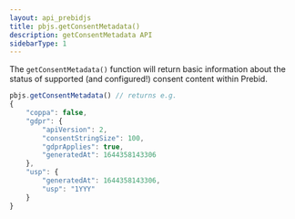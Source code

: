 ```yaml
---
layout: api_prebidjs
title: pbjs.getConsentMetadata()
description: getConsentMetadata API
sidebarType: 1
---
```


The `getConsentMetadata()` function will return basic information about the status of supported (and configured!) consent content within Prebid.

```javascript
pbjs.getConsentMetadata() // returns e.g.
{
    "coppa": false,
    "gdpr": {
        "apiVersion": 2,
        "consentStringSize": 100,
        "gdprApplies": true,
        "generatedAt": 1644358143306
    },
    "usp": {
        "generatedAt": 1644358143306,
        "usp": "1YYY"
    }
}
```
